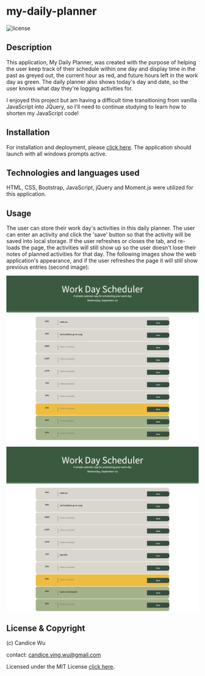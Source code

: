 # my-daily-planner

![license](https://img.shields.io/badge/license-MIT-blue.svg)

## Description
This application, My Daily Planner, was created with the purpose of helping the user keep track of their schedule within one day and display time in the past as greyed out, the current hour as red, and future hours left in the work day as green. The daily planner also shows today's day and date, so the user knows what day they're logging activities for.

I enjoyed this project but am having a difficult time transitioning from vanilla JavaScript into JQuery, so I'll need to continue studying to learn how to shorten my JavaScript code!

## Installation
For installation and deployment, please [click here](https://candiceywu.github.io/my-daily-planner/). The application should launch with all windows prompts active. 

## Technologies and languages used
HTML, CSS, Bootstrap, JavaScript, jQuery and Moment.js were utilized for this application.

## Usage
The user can store their work day's activities in this daily planner. The user can enter an activity and click the 'save' button so that the activity will be saved into local storage. If the user refreshes or closes the tab, and re-loads the page, the activities will still show up so the user doesn't lose their notes of planned activities for that day. The following images show the web application's appearance, and if the user refreshes the page it will still show previous entries (second image):

![Candice Wu's Daily Planner application includes a workday range of 8AM to 5PM with a text area that users can enter their activities in.](assets/screencapture.png)

![The save button next to the text box will save the user's entries and display again if the page is closed/refreshed and opened again.](assets/screencapture2.png)

## License & Copyright

(c) Candice Wu 

contact: candice.ying.wu@gmail.com 

Licensed under the MIT License [click here](license).